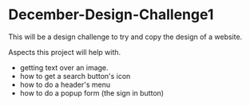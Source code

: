 # December-Design-Challenge1

This will be a design challenge to try and copy the design of a website. 

Aspects this project will help with.
- getting text over an image. 
- how to get a search button's icon
- how to do a header's menu
- how to do a popup form (the sign in button)